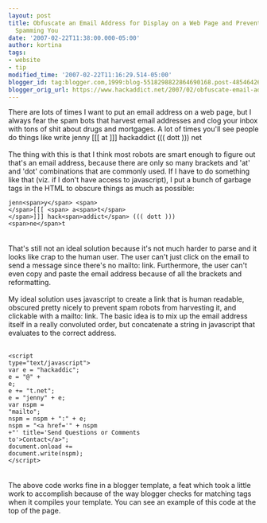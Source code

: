 ```yaml
---
layout: post
title: Obfuscate an Email Address for Display on a Web Page and Prevent Robots from
  Spamming You
date: '2007-02-22T11:38:00.000-05:00'
author: kortina
tags:
- website
- tip
modified_time: '2007-02-22T11:16:29.514-05:00'
blogger_id: tag:blogger.com,1999:blog-5518298822864690168.post-4854642631592530077
blogger_orig_url: https://www.hackaddict.net/2007/02/obfuscate-email-address-for-display-on.html
---
```


There are lots of times I want to put an email address on a web page, but I always fear the spam bots that harvest email addresses and clog your inbox with tons of shit about drugs and mortgages.  A lot of times you'll see people do things like write jenn<span>y</span> <span> </span>[[[ <span> a<span>t</span> </span>]]] hack<span>addict</span> ((( dott ))) <span>ne</span>t<br/><br/>The thing with this is that I think most robots are smart enough to figure out that's an email address, because there are only so many brackets and 'at' and 'dot' combinations that are commonly used.  If I have to do something like that (viz. if I don't have access to javascript), I put a bunch of garbage tags in the HTML to obscure things as much as possible:<br/><code><br/>jenn&lt;span&gt;y&lt;/span&gt; &lt;span&gt; &lt;/span&gt;[[[ &lt;span&gt; a&lt;span&gt;t&lt;/span&gt; &lt;/span&gt;]]] hack&lt;span&gt;addict&lt;/span&gt; ((( dott ))) &lt;span&gt;ne&lt;/span&gt;t<br/></code><br/><br/>That's still not an ideal solution because it's not much harder to parse and it looks like crap to the human user.  The user can't just click on the email to send a message since there's no mailto: link.  Furthermore, the user can't even copy and paste the email address because of all the brackets and reformatting.<br/><br/>My ideal solution uses javascript to create a link that is human readable, obscured pretty nicely to prevent spam robots from harvesting it, and clickable with a mailto: link.  The basic idea is to mix up the email address itself in a really convoluted order, but concatenate a string in javascript that evaluates to the correct address.<br/><br/><code><br/>&lt;script type="text/javascript"&gt;<br/>var e = "hackaddic";<br/>e = "@" + e;<br/>e += "t.net";<br/>e = "jenny" + e;<br/>var nspm = "mailto";<br/>nspm =  nspm + ":" + e;<br/>nspm = "&lt;a href='" + nspm +"' title='Send Questions or Comments to'&gt;Contact&lt;/a&gt;";<br/>document.onload += document.write(nspm);<br/>&lt;/script&gt;<br/></code><br/><br/>The above code works fine in a blogger template, a feat which took a little work to accomplish because of the way blogger checks for matching tags when it compiles your template.  You can see an example of this code at the top of the page.